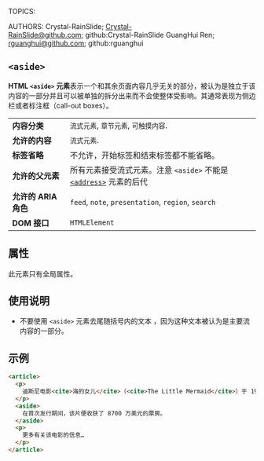 TOPICS: <aside>
AUTHORS: Crystal-RainSlide; Crystal-RainSlide@github.com; github:Crystal-RainSlide
         GuangHui Ren; rguanghui@github.com; github:rguanghui

# `<aside>`

**HTML `<aside>` 元素**表示一个和其余页面内容几乎无关的部分，被认为是独立于该内容的一部分并且可以被单独的拆分出来而不会使整体受影响。其通常表现为侧边栏或者标注框（call-out boxes）。

|  |  |
| :-- | :-- |
| **内容分类** | `流式元素`, `章节元素`, `可触摸内容`. |
| **允许的内容** | `流式元素`. |
| **标签省略** | 不允许，开始标签和结束标签都不能省略。|
| **允许的父元素** | 所有元素接受流式元素。注意 `<aside>` 不能是[`<address>`](/zh-hans/webfrontend/<address>) 元素的后代 |
| **允许的 ARIA 角色** | `feed`, `note`, `presentation`, `region`, `search`
| **DOM 接口** | `HTMLElement` |

## 属性

此元素只有全局属性。

## 使用说明

- 不要使用 `<aside>` 元素去尾随括号内的文本 ，因为这种文本被认为是主要流内容的一部分。

## 示例

```html
<article>
  <p>
    迪斯尼电影<cite>海的女儿</cite>（<cite>The Little Mermaid</cite>）于 1989 年首次登上银幕。
  </p>
  <aside>
    在首次发行期间，该片便收获了 8700 万美元的票房。
  </aside>
  <p>
    更多有关该电影的信息…
  </p>
</article>
```
